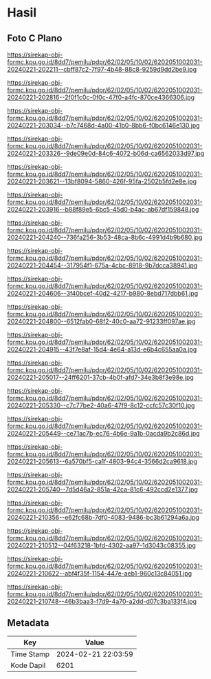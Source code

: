 # Hasil

## Foto C Plano

https://sirekap-obj-formc.kpu.go.id/8dd7/pemilu/pdpr/62/02/05/10/02/6202051002031-20240221-202211--cbff87c2-7f97-4b48-88c8-9259d9dd2be9.jpg

https://sirekap-obj-formc.kpu.go.id/8dd7/pemilu/pdpr/62/02/05/10/02/6202051002031-20240221-202816--2f0f1c0c-0f0c-47f0-a4fc-870ce4366306.jpg

https://sirekap-obj-formc.kpu.go.id/8dd7/pemilu/pdpr/62/02/05/10/02/6202051002031-20240221-203034--b7c7468d-4a00-41b0-8bb6-f0bc6146e130.jpg

https://sirekap-obj-formc.kpu.go.id/8dd7/pemilu/pdpr/62/02/05/10/02/6202051002031-20240221-203326--9de09e0d-84c6-4072-b06d-ca6562033d97.jpg

https://sirekap-obj-formc.kpu.go.id/8dd7/pemilu/pdpr/62/02/05/10/02/6202051002031-20240221-203621--13bf8094-5860-426f-95fa-2502b5fd2e8e.jpg

https://sirekap-obj-formc.kpu.go.id/8dd7/pemilu/pdpr/62/02/05/10/02/6202051002031-20240221-203916--b88f89e5-6bc5-45d0-b4ac-ab67df159848.jpg

https://sirekap-obj-formc.kpu.go.id/8dd7/pemilu/pdpr/62/02/05/10/02/6202051002031-20240221-204240--736fa256-3b53-48ca-8b6c-4991d4b9b680.jpg

https://sirekap-obj-formc.kpu.go.id/8dd7/pemilu/pdpr/62/02/05/10/02/6202051002031-20240221-204454--317954f1-675a-4cbc-8918-9b7dcca38941.jpg

https://sirekap-obj-formc.kpu.go.id/8dd7/pemilu/pdpr/62/02/05/10/02/6202051002031-20240221-204606--3f40bcef-40d2-4217-b980-8ebd717dbb61.jpg

https://sirekap-obj-formc.kpu.go.id/8dd7/pemilu/pdpr/62/02/05/10/02/6202051002031-20240221-204800--6512fab0-68f2-40c0-aa72-91233ff097ae.jpg

https://sirekap-obj-formc.kpu.go.id/8dd7/pemilu/pdpr/62/02/05/10/02/6202051002031-20240221-204915--43f7e8af-15d4-4e64-a13d-e6b4c655aa0a.jpg

https://sirekap-obj-formc.kpu.go.id/8dd7/pemilu/pdpr/62/02/05/10/02/6202051002031-20240221-205017--24ff6201-37cb-4b0f-afd7-34e3b8f3e98e.jpg

https://sirekap-obj-formc.kpu.go.id/8dd7/pemilu/pdpr/62/02/05/10/02/6202051002031-20240221-205330--c7c77be2-40a6-47f9-8c12-ccfc57c30f10.jpg

https://sirekap-obj-formc.kpu.go.id/8dd7/pemilu/pdpr/62/02/05/10/02/6202051002031-20240221-205449--ce71ac7b-ec76-4b6e-9a1b-0acda9b2c86d.jpg

https://sirekap-obj-formc.kpu.go.id/8dd7/pemilu/pdpr/62/02/05/10/02/6202051002031-20240221-205613--6a570bf5-ca1f-4803-94c4-3566d2ca9618.jpg

https://sirekap-obj-formc.kpu.go.id/8dd7/pemilu/pdpr/62/02/05/10/02/6202051002031-20240221-205740--7d5d46a2-851a-42ca-81c6-492ccd2e1377.jpg

https://sirekap-obj-formc.kpu.go.id/8dd7/pemilu/pdpr/62/02/05/10/02/6202051002031-20240221-210356--e62fc68b-7df0-4083-9486-bc3b61294a6a.jpg

https://sirekap-obj-formc.kpu.go.id/8dd7/pemilu/pdpr/62/02/05/10/02/6202051002031-20240221-210512--04f63218-1bfd-4302-aa97-1d3043c08355.jpg

https://sirekap-obj-formc.kpu.go.id/8dd7/pemilu/pdpr/62/02/05/10/02/6202051002031-20240221-210622--abf4f35f-1154-447e-aeb1-960c13c84051.jpg

https://sirekap-obj-formc.kpu.go.id/8dd7/pemilu/pdpr/62/02/05/10/02/6202051002031-20240221-210748--46b3baa3-f7d9-4a70-a2dd-d07c3ba133f4.jpg


## Metadata

| Key        | Value               |
| ---------- | ------------------- |
| Time Stamp | 2024-02-21 22:03:59 |
| Kode Dapil | 6201                |



